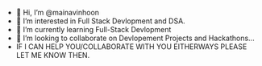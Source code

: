 - 👋 Hi, I’m @mainavinhoon
- 👀 I’m interested in Full Stack Devlopment and DSA.
- 🌱 I’m currently learning Full-Stack Devlopment
- 💞️ I’m looking to collaborate on Devlopement Projects and Hackathons...
- IF I CAN HELP YOU/COLLABORATE WITH YOU  EITHERWAYS PLEASE LET ME KNOW THEN.

<!---
mainavinhoon/mainavinhoon is a ✨ special ✨ repository because its `README.md` (this file) appears on your GitHub profile.
You can click the Preview link to take a look at your changes.
--->
